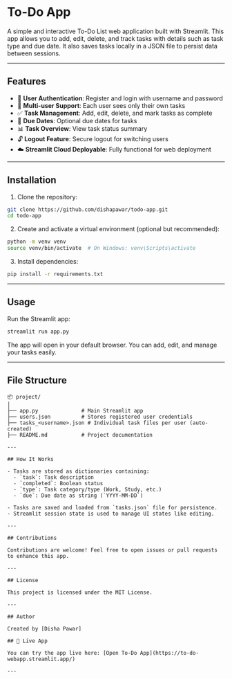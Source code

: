 # To-Do App

A simple and interactive To-Do List web application built with Streamlit. This app allows you to add, edit, delete, and track tasks with details such as task type and due date. It also saves tasks locally in a JSON file to persist data between sessions.

---

## Features

- 🔐 **User Authentication**: Register and login with username and password
- 🧍 **Multi-user Support**: Each user sees only their own tasks
- ✅ **Task Management**: Add, edit, delete, and mark tasks as complete
- 📅 **Due Dates**: Optional due dates for tasks
- 📊 **Task Overview**: View task status summary
- 🔓 **Logout Feature**: Secure logout for switching users
- ☁️ **Streamlit Cloud Deployable**: Fully functional for web deployment

---

## Installation

1. Clone the repository:

```bash
git clone https://github.com/dishapawar/todo-app.git
cd todo-app
```

2. Create and activate a virtual environment (optional but recommended):

```bash
python -m venv venv
source venv/bin/activate  # On Windows: venv\Scripts\activate
```

3. Install dependencies:

```bash
pip install -r requirements.txt
```

---

## Usage

Run the Streamlit app:

```bash
streamlit run app.py
```

The app will open in your default browser. You can add, edit, and manage your tasks easily.

---

## File Structure

```plaintext
📦 project/
│
├── app.py              # Main Streamlit app
├── users.json          # Stores registered user credentials
├── tasks_<username>.json # Individual task files per user (auto-created)
├── README.md           # Project documentation

---

## How It Works

- Tasks are stored as dictionaries containing:
  - `task`: Task description
  - `completed`: Boolean status
  - `type`: Task category/type (Work, Study, etc.)
  - `due`: Due date as string (`YYYY-MM-DD`)

- Tasks are saved and loaded from `tasks.json` file for persistence.
- Streamlit session state is used to manage UI states like editing.

---

## Contributions

Contributions are welcome! Feel free to open issues or pull requests to enhance this app.

---

## License

This project is licensed under the MIT License.

---

## Author

Created by [Disha Pawar]

## 🔗 Live App

You can try the app live here: [Open To-Do App](https://to-do-webapp.streamlit.app/)  

---